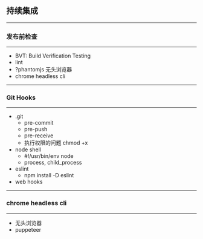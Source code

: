 ## 持续集成
---
### 发布前检查
---
-	BVT: Build Verification Testing
-	lint
-	?phantomjs 无头浏览器
-	chrome headless cli
---
### Git Hooks
---
-	.git
	-	pre-commit
	-	pre-push
	-	pre-receive
	-	执行权限的问题 chmod +x
-	node shell
	-	#!/usr/bin/env node
	-	process, child_process
-	eslint
	-	npm install -D eslint
-	web hooks
---
### chrome headless cli
---
-	无头浏览器
-	puppeteer